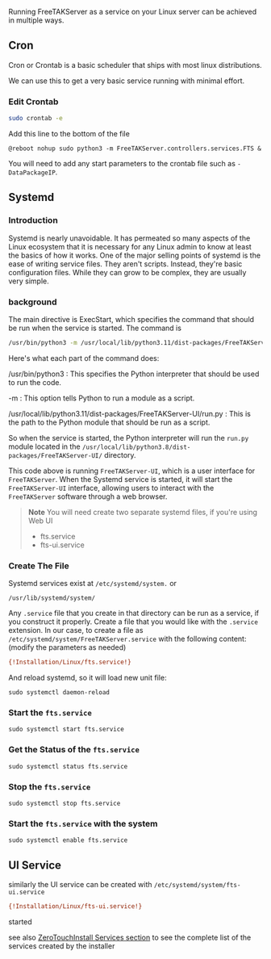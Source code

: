 Running FreeTAKServer as a service on your Linux server can be achieved in multiple ways.

## Cron
Cron or Crontab is a basic scheduler that ships with most linux distributions.

We can use this to get a very basic service running with minimal effort.

### Edit Crontab
```bash
sudo crontab -e
```

Add this line to the bottom of the file

```text
@reboot nohup sudo python3 -m FreeTAKServer.controllers.services.FTS &
```

You will need to add any start parameters to the crontab file such as `-DataPackageIP`.

## Systemd

### Introduction
Systemd is nearly unavoidable.
It has permeated so many aspects of the Linux ecosystem
that it is necessary for any Linux admin to know at least the basics of how it works.
One of the major selling points of systemd is the ease of writing service files. 
They aren't scripts.
Instead, they're basic configuration files.
While they can grow to be complex, they are usually very simple.
### background
The main directive is ExecStart, which specifies the command that should be run when the service is started. The command is 
```bash
/usr/bin/python3 -m /usr/local/lib/python3.11/dist-packages/FreeTAKServer-UI/run.py. 
```
Here's what each part of the command does:

/usr/bin/python3
: This specifies the Python interpreter that should be used to run the code.

-m
: This option tells Python to run a module as a script.

/usr/local/lib/python3.11/dist-packages/FreeTAKServer-UI/run.py
: This is the path to the Python module that should be run as a script.

So when the service is started,
the Python interpreter will run the `run.py` module
located in the `/usr/local/lib/python3.8/dist-packages/FreeTAKServer-UI/` directory.

This code above is running `FreeTAKServer-UI`,
which is a user interface for  `FreeTAKServer`.
When the Systemd service is started,
it will start the `FreeTAKServer-UI` interface,
allowing users to interact with the `FreeTAKServer` software through a web browser.

>**Note**
> You will need create two separate systemd files, if you're using Web UI
> - fts.service
> - fts-ui.service


### Create The File
Systemd services exist at 
```/etc/systemd/system.```
or
```
/usr/lib/systemd/system/
```
Any `.service` file that you create in that directory can be run as a service,
if you construct it properly. 
Create a file that you would like with the `.service` extension. 
In our case,
to create a file as `/etc/systemd/system/FreeTAKServer.service` with the following content:
(modify the parameters as needed)

```ini
{!Installation/Linux/fts.service!}
```

And reload systemd, so it will load new unit file:
```
sudo systemctl daemon-reload
```

### Start the `fts.service`
```
sudo systemctl start fts.service
```

### Get the Status of the `fts.service`
```
sudo systemctl status fts.service
```

### Stop the `fts.service`
```
sudo systemctl stop fts.service
```

### Start the `fts.service` with the system
```
sudo systemctl enable fts.service
```

## UI Service
similarly the UI service can be created with `/etc/systemd/system/fts-ui.service`
```ini
{!Installation/Linux/fts-ui.service!}
```

started 

see also [ZeroTouchInstall Services section](../../Installation/Ansible/ZeroTouchInstall.md)
to see the complete list of the services created by the installer

